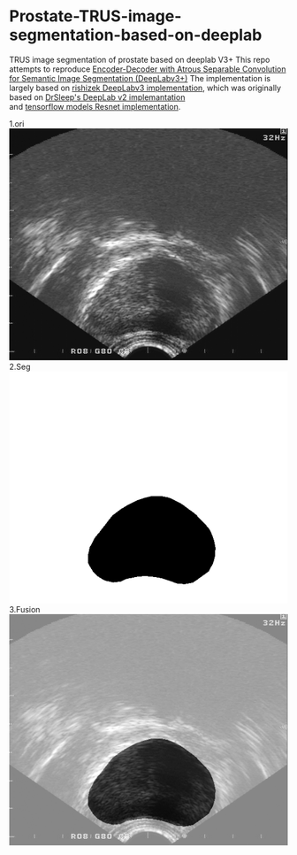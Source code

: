 # Prostate-TRUS-image-segmentation-based-on-deeplab
TRUS image segmentation of prostate based on deeplab V3+
This repo attempts to reproduce [Encoder-Decoder with Atrous Separable Convolution for Semantic Image Segmentation (DeepLabv3+)](https://arxiv.org/abs/1802.02611)
 The implementation is largely based on
 [rishizek DeepLabv3 implementation](https://github.com/rishizek/tensorflow-deeplab-v3-plus),
 which was originally based on
 [DrSleep's DeepLab v2 implemantation](https://github.com/DrSleep/tensorflow-deeplab-resnet)       
 and [tensorflow models Resnet implementation](https://github.com/tensorflow/models/tree/master/official/resnet).  
                                                                                                                                            
 1.ori    
 ![ori](https://github.com/betterhalfwzm/Prostate-TRUS-image-segmentation-based-on-deeplab/blob/master/result/1099.png)                    
2.Seg                                                                                                                                      
 ![ori](https://github.com/betterhalfwzm/Prostate-TRUS-image-segmentation-based-on-deeplab/blob/master/result/1099_mask.png)                
3.Fusion                                                                                                                                    
 ![ori](https://github.com/betterhalfwzm/Prostate-TRUS-image-segmentation-based-on-deeplab/blob/master/result/1099_fusion.png)


